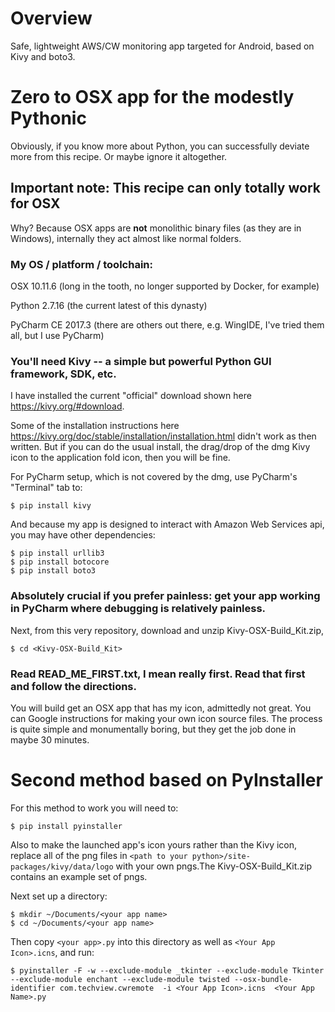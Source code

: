 # Overview
Safe, lightweight AWS/CW monitoring app targeted for Android, based on Kivy and boto3.

# Zero to OSX app for the modestly Pythonic
Obviously, if you know more about Python, you can successfully deviate more from this recipe. Or maybe ignore it altogether.

## Important note: This recipe can only totally work for OSX ##
Why? Because OSX apps are **not** monolithic binary files (as they are in Windows), internally they act almost like normal folders.

### My OS / platform / toolchain: ###
OSX 10.11.6 (long in the tooth, no longer supported by Docker, for example)

Python 2.7.16 (the current latest of this dynasty)

PyCharm CE 2017.3 (there are others out there, e.g. WingIDE, I've tried them all, but I use PyCharm)

### You'll need Kivy -- a simple but powerful Python GUI framework, SDK, etc. ###
I have installed the current "official" download shown here https://kivy.org/#download.

Some of the installation instructions here https://kivy.org/doc/stable/installation/installation.html didn't work as then written. But if you can do the usual install, the drag/drop of the dmg Kivy icon to the application fold icon, then you will be fine.

For PyCharm setup, which is not covered by the dmg, use PyCharm's "Terminal" tab to:
```
$ pip install kivy
```

And because my app is designed to interact with Amazon Web Services api, you may have other dependencies:
```
$ pip install urllib3
$ pip install botocore
$ pip install boto3
```

### Absolutely crucial if you prefer painless: get your app working in PyCharm where debugging is relatively painless. ###

Next, from this very repository, download and unzip Kivy-OSX-Build_Kit.zip, 
```
$ cd <Kivy-OSX-Build_Kit>
```

### Read READ_ME_FIRST.txt, I mean really first. Read that first and follow the directions. ###
You will build get an OSX app that has my icon, admittedly not great. You can Google instructions for making your own icon source files. The process is quite simple and monumentally boring, but they get the job done in maybe 30 minutes.

# Second method based on PyInstaller #
For this method to work you will need to:
```
$ pip install pyinstaller
```
Also to make the launched app's icon yours rather than the Kivy icon, replace all of the png files in `<path to your python>/site-packages/kivy/data/logo` with your own pngs.The Kivy-OSX-Build_Kit.zip contains an example set of pngs.
  
Next set up a directory:
```
$ mkdir ~/Documents/<your app name>
$ cd ~/Documents/<your app name>
```
Then copy `<your app>.py` into this directory as well as `<Your App Icon>.icns`, and run:
```
$ pyinstaller -F -w --exclude-module _tkinter --exclude-module Tkinter --exclude-module enchant --exclude-module twisted --osx-bundle-identifier com.techview.cwremote  -i <Your App Icon>.icns  <Your App Name>.py
```

